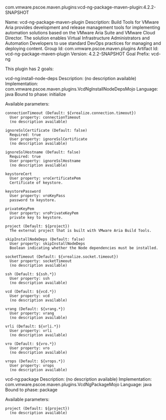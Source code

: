com.vmware.pscoe.maven.plugins:vcd-ng-package-maven-plugin:4.2.2-SNAPSHOT

Name: vcd-ng-package-maven-plugin
Description: Build Tools for VMware Aria provides development and release
  management tools for implementing automation solutions based on the VMware
  Aria Suite and VMware Cloud Director. The solution enables Virtual
  Infrastructure Administrators and Automation Developers to use standard
  DevOps practices for managing and deploying content.
Group Id: com.vmware.pscoe.maven.plugins
Artifact Id: vcd-ng-package-maven-plugin
Version: 4.2.2-SNAPSHOT
Goal Prefix: vcd-ng

This plugin has 2 goals:

vcd-ng:install-node-deps
  Description: (no description available)
  Implementation: com.vmware.pscoe.maven.plugins.VcdNgInstallNodeDepsMojo
  Language: java
  Bound to phase: initialize

  Available parameters:

    connectionTimeout (Default: ${vrealize.connection.timeout})
      User property: connectionTimeout
      (no description available)

    ignoreSslCertificate (Default: false)
      Required: true
      User property: ignoreSslCertificate
      (no description available)

    ignoreSslHostname (Default: false)
      Required: true
      User property: ignoreSslHostname
      (no description available)

    keystoreCert
      User property: vroCertificatePem
      Certificate of keystore.

    keystorePassword
      User property: vroKeyPass
      password to keystore.

    privateKeyPem
      User property: vroPrivateKeyPem
      private key to keystore.

    project (Default: ${project})
      The external project that is built with VMware Aria Build Tools.

    skipInstallNodeDeps (Default: false)
      User property: skipInstallNodeDeps
      Boolean indicating whether the Node dependencies must be installed.

    socketTimeout (Default: ${vrealize.socket.timeout})
      User property: socketTimeout
      (no description available)

    ssh (Default: ${ssh.*})
      User property: ssh
      (no description available)

    vcd (Default: ${vcd.*})
      User property: vcd
      (no description available)

    vrang (Default: ${vrang.*})
      User property: vrang
      (no description available)

    vrli (Default: ${vrli.*})
      User property: vrli
      (no description available)

    vro (Default: ${vro.*})
      User property: vro
      (no description available)

    vrops (Default: ${vrops.*})
      User property: vrops
      (no description available)

vcd-ng:package
  Description: (no description available)
  Implementation: com.vmware.pscoe.maven.plugins.VcdNgPackageMojo
  Language: java
  Bound to phase: package

  Available parameters:

    project (Default: ${project})
      (no description available)

